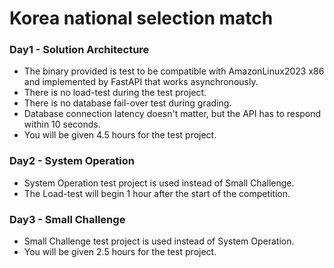 # Korea national selection match

### Day1 - Solution Architecture
- The binary provided is test to be compatible with AmazonLinux2023 x86 and implemented by FastAPI that works asynchronously.
- There is no load-test during the test project.
- There is no database fail-over test during grading.
- Database connection latency doesn't matter, but the API has to respond within 10 seconds.
- You will be given 4.5 hours for the test project.

### Day2 - System Operation
- System Operation test project is used instead of Small Challenge.
- The Load-test will begin 1 hour after the start of the competition.

### Day3 - Small Challenge
- Small Challenge test project is used instead of System Operation.
- You will be given 2.5 hours for the test project.
